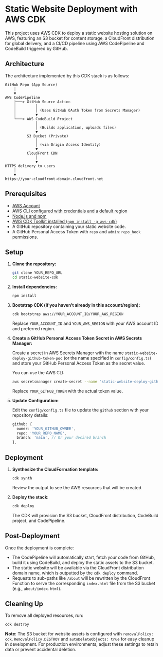 # Static Website Deployment with AWS CDK

This project uses AWS CDK to deploy a static website hosting solution on AWS, featuring an S3 bucket for content storage, a CloudFront distribution for global delivery, and a CI/CD pipeline using AWS CodePipeline and CodeBuild triggered by GitHub.

## Architecture

The architecture implemented by this CDK stack is as follows:

```
GitHub Repo (App Source)
    │
    ▼
AWS CodePipeline
    ├───> GitHub Source Action
    │         │
    │         │ (Uses GitHub OAuth Token from Secrets Manager)
    │         ▼
    └───> AWS CodeBuild Project
              │
              │ (Builds application, uploads files)
              ▼
          S3 Bucket (Private)
              │
              │ (via Origin Access Identity)
              ▼
          CloudFront CDN
              │
              ▼
HTTPS delivery to users
    │
    ▼
https://your-cloudfront-domain.cloudfront.net
```

## Prerequisites

*   [AWS Account](https://aws.amazon.com/free/)
*   [AWS CLI configured with credentials and a default region](https://docs.aws.amazon.com/cli/latest/userguide/cli-configure-quickstart.html)
*   [Node.js and npm](https://nodejs.org/)
*   [AWS CDK Toolkit installed (`npm install -g aws-cdk`)](https://docs.aws.amazon.com/cdk/latest/guide/getting_started.html)
*   A GitHub repository containing your static website code.
*   A GitHub Personal Access Token with `repo` and `admin:repo_hook` permissions.

## Setup

1.  **Clone the repository:**

    ```bash
    git clone YOUR_REPO_URL
    cd static-website-cdk
    ```

2.  **Install dependencies:**

    ```bash
    npm install
    ```

3.  **Bootstrap CDK (if you haven't already in this account/region):**

    ```bash
    cdk bootstrap aws://YOUR_ACCOUNT_ID/YOUR_AWS_REGION
    ```
    Replace `YOUR_ACCOUNT_ID` and `YOUR_AWS_REGION` with your AWS account ID and preferred region.

4.  **Create a GitHub Personal Access Token Secret in AWS Secrets Manager:**

    Create a secret in AWS Secrets Manager with the name `static-website-deploy-github-token-poc` (or the name specified in `config/config.ts`) and store your GitHub Personal Access Token as the secret value.

    You can use the AWS CLI:
    ```bash
    aws secretsmanager create-secret --name "static-website-deploy-github-token-poc" --secret-string "YOUR_GITHUB_TOKEN"
    ```
    Replace `YOUR_GITHUB_TOKEN` with the actual token value.

5.  **Update Configuration:**

    Edit the `config/config.ts` file to update the `github` section with your repository details:

    ```typescript
    github: {
      owner: 'YOUR_GITHUB_OWNER',
      repo: 'YOUR_REPO_NAME',
      branch: 'main', // Or your desired branch
    },
    ```

## Deployment

1.  **Synthesize the CloudFormation template:**

    ```bash
    cdk synth
    ```
    Review the output to see the AWS resources that will be created.

2.  **Deploy the stack:**

    ```bash
    cdk deploy
    ```
    The CDK will provision the S3 bucket, CloudFront distribution, CodeBuild project, and CodePipeline.

## Post-Deployment

Once the deployment is complete:

*   The CodePipeline will automatically start, fetch your code from GitHub, build it using CodeBuild, and deploy the static assets to the S3 bucket.
*   The static website will be available via the CloudFront distribution domain name, which is outputted by the `cdk deploy` command.
*   Requests to sub-paths like `/about` will be rewritten by the CloudFront Function to serve the corresponding `index.html` file from the S3 bucket (e.g., `about/index.html`).

## Cleaning Up

To remove all deployed resources, run:

```bash
cdk destroy
```

**Note:** The S3 bucket for website assets is configured with `removalPolicy: cdk.RemovalPolicy.DESTROY` and `autoDeleteObjects: true` for easy cleanup in development. For production environments, adjust these settings to retain data or prevent accidental deletion.
